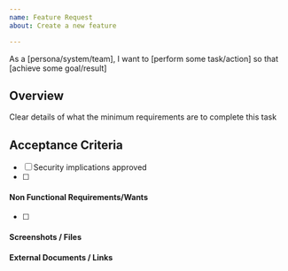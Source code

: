 ```yaml
---
name: Feature Request
about: Create a new feature

---
```

As a [persona/system/team],
I want to [perform some task/action]
so that [achieve some goal/result]

## Overview
Clear details of what the minimum requirements are to complete this task

## Acceptance Criteria
- [ ] Security implications approved
- [ ]

#### Non Functional Requirements/Wants
- [ ] 

#### Screenshots / Files

#### External Documents / Links
